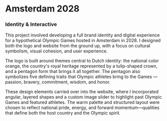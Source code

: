# Amsterdam 2028

### Identity & Interactive

This project involved developing a full brand identity and digital experience for a hypothetical Olympic Games hosted in Amsterdam in 2028. I designed both the logo and website from the ground up, with a focus on cultural symbolism, visual cohesion, and user experience.

The logo is built around themes central to Dutch identity: the national color orange, the country's royal heritage represented by a tulip-shaped crown, and a pentagon form that brings it all together. The pentagon also symbolizes five defining traits that Olympic athletes bring to the Games — passion, bravery, commitment, wisdom, and honor.

These design elements carried over into the website, where I incorporated angular, layered shapes and a custom image slider to highlight past Olympic Games and featured athletes. The warm palette and structured layout were chosen to reflect national pride, energy, and forward momentum—qualities that define both the host country and the Olympic spirit.